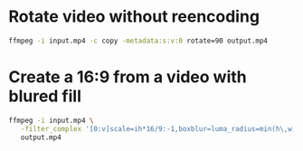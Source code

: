 # Rotate video without reencoding

```sh
ffmpeg -i input.mp4 -c copy -metadata:s:v:0 rotate=90 output.mp4
```

# Create a 16:9 from a video with blured fill

```sh
ffmpeg -i input.mp4 \
   -filter_complex '[0:v]scale=ih*16/9:-1,boxblur=luma_radius=min(h\,w)/20:luma_power=1:chroma_radius=min(cw\,ch)/20:chroma_power=1[bg];[bg][0:v]overlay=(W-w)/2:(H-h)/2,crop=h=iw*9/16' \
   output.mp4
```
